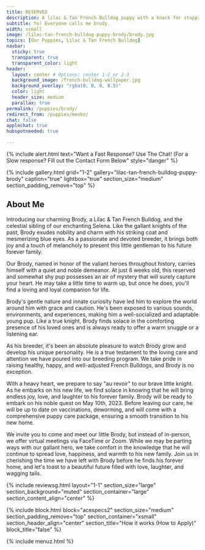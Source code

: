 ```yaml
---
title: RESERVED
description: A lilac & Tan French Bulldog puppy with a knack for stopping traffic.
subtitle: Yo! Everyone calls me brody. 
width: xsmall
image: /lilac-tan-french-bulldog-puppy-brody/brody.jpg
topics: [Our Puppies, Lilac & Tan French Bulldog]
navbar:
  sticky: true
  transparent: true
  transparent_color: light
header:
  layout: center # Options: center 1-2 or 2-3
  background_image: /french-bulldog-wallpaper.jpg
  background_overlay: "rgba(0, 0, 0, 0.5)"
  color: light
  header_size: medium
  parallax: true
permalink: /puppies/brody/
redirect_from: /puppies/meeko/
chat: false
applechat: true
hubspotneeded: true

---
```


{% include alert.html text="Want a Fast Response? Use The Chat! (For a Slow response? Fill out the Contact Form Below" style="danger" %}
<div
    class="apple-business-chat-banner-container"
    data-apple-business-id="aea0f1e1-d35e-4943-a9f1-141bc4d2db78"
    data-apple-business-phone="+12127390182"
    data-apple-banner-cta="Imessage Us!"
    data-apple-banner-context="If you have an Iphone you'll see the chat, ID, if not you'll only see the phone icon"
    data-apple-banner-rounded-corners="false"
></div>

{% include gallery.html 
	grid="1-2"
	gallery="lilac-tan-french-bulldog-puppy-brody"
	caption="true"
	lightbox="true"
  section_size="medium"
  section_padding_remove="top"
%}



## About Me

Introducing our charming Brody, a Lilac & Tan French Bulldog, and the celestial sibling of our enchanting Selena. Like the gallant knights of the past, Brody exudes nobility and charm with his striking coat and mesmerizing blue eyes. As a passionate and devoted breeder, it brings both joy and a touch of melancholy to present this little gentleman to his future forever family.

Our Brody, named in honor of the valiant heroes throughout history, carries himself with a quiet and noble demeanor. At just 6 weeks old, this reserved and somewhat shy pup possesses an air of mystery that will surely capture your heart. He may take a little time to warm up, but once he does, you'll find a loving and loyal companion for life.

Brody's gentle nature and innate curiosity have led him to explore the world around him with grace and caution. He's been exposed to various sounds, environments, and experiences, making him a well-socialized and adaptable young pup. Like a true knight, Brody finds solace in the comforting presence of his loved ones and is always ready to offer a warm snuggle or a listening ear.

As his breeder, it's been an absolute pleasure to watch Brody grow and develop his unique personality. He is a true testament to the loving care and attention we have poured into our breeding program. We take pride in raising healthy, happy, and well-adjusted French Bulldogs, and Brody is no exception.

With a heavy heart, we prepare to say "au revoir" to our brave little knight. As he embarks on his new life, we find solace in knowing that he will bring endless joy, love, and laughter to his forever family. Brody will be ready to embark on his noble quest on May 10th, 2023. Before leaving our care, he will be up to date on vaccinations, deworming, and will come with a comprehensive puppy care package, ensuring a smooth transition to his new home.

We invite you to come and meet our little Brody, but instead of in-person, we offer virtual meetings via FaceTime or Zoom. While we may be parting ways with our gallant hero, we take comfort in the knowledge that he will continue to spread love, happiness, and warmth to his new family. Join us in cherishing the time we have left with Brody before he finds his forever home, and let's toast to a beautiful future filled with love, laughter, and wagging tails.




{% include reviewsg.html
   layout="1-1"
  section_size="large"
  section_background="muted"
  section_container="large"
  section_content_align="center"
%}

{% include block.html
  block="acespecs2"
  section_size="medium"
  section_padding_remove="top"
  section_container="xsmall"
  section_header_align="center"
  section_title="How it works (How to Apply)"
  block_title="false"
%}



{% include menuz.html %}